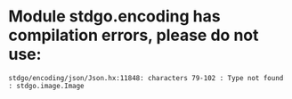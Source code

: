 # Module stdgo.encoding has compilation errors, please do not use:
```
stdgo/encoding/json/Json.hx:11848: characters 79-102 : Type not found : stdgo.image.Image

```

